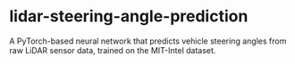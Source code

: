 # lidar-steering-angle-prediction
A PyTorch-based neural network that predicts vehicle steering angles from raw LiDAR sensor data, trained on the MIT-Intel dataset.
